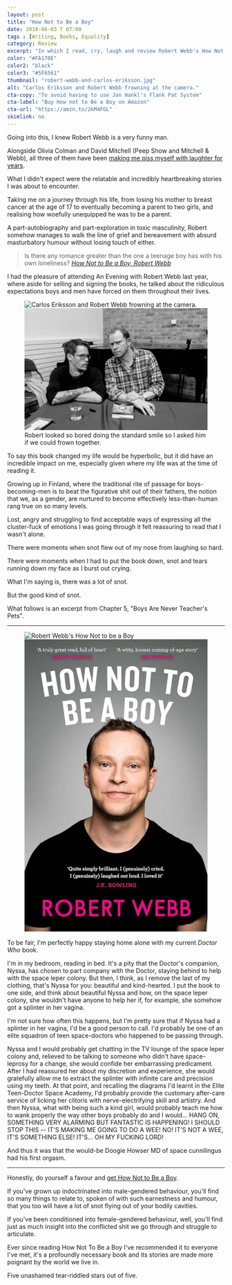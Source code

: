 ```yaml
---
layout: post
title: "How Not to Be a Boy"
date: 2018-06-03 T 07:00
tags : [Writing, Books, Equality]
category: Review
excerpt: "In which I read, cry, laugh and review Robert Webb's How Not to Be a Boy."
color: "#FA178E"
color2: "black"
color3: "#5F6561"
thumbnail: "robert-webb-and-carlos-eriksson.jpg"
alt: "Carlos Eriksson and Robert Webb frowning at the camera."
cta-copy: "To avoid having to use Jan Hankl's Flank Pat System"
cta-label: "Buy How not to Be a Boy on Amazon"
cta-url: "https://amzn.to/2kM4FGL"
skimlink: no
---
```

Going into this, I knew Robert Webb is a very funny man.

Alongside Olivia Colman and David Mitchell (Peep Show and Mitchell & Webb), all three of them have been [making me piss myself with laughter for years][baddies].

What I didn't expect were the relatable and incredibly heartbreaking stories I was about to encounter.

Taking me on a journey through his life, from losing his mother to breast cancer at the age of 17 to eventually becoming a parent to two girls, and realising how woefully unequipped he was to be a parent.

A part-autobiography and part-exploration in toxic masculinity, Robert somehow manages to walk the line of grief and bereavement with absurd masturbatory humour without losing touch of either.

> Is there any romance greater than the one a teenage boy has with his own loneliness? <cite>[How Not to Be a Boy, Robert Webb][goodreads]</cite>

I had the pleasure of attending An Evening with Robert Webb last year, where aside for selling and signing the books, he talked about the ridiculous expectations boys and men have forced on them throughout their lives.

<figure>
  <img class="js-lazy-load" data-original="/assets/posts/2018/june/how-not-to-be-a-boy/robert-webb-and-carlos-eriksson.jpg" alt="Carlos Eriksson and Robert Webb frowning at the camera.">
  <noscript>
    <img src="/assets/posts/2018/june/how-not-to-be-a-boy/robert-webb-and-carlos-eriksson.jpg" alt="Carlos Eriksson and Robert Webb frowning at the camera.">
  </noscript>
  <figcaption>Robert looked so bored doing the standard smile so I asked him if we could frown together.</figcaption>
</figure>

To say this book changed my life would be hyperbolic, but it did have an incredible impact on me, especially given where my life was at the time of reading it.

Growing up in Finland, where the traditional rite of passage for boys-becoming-men is to beat the figurative shit out of their fathers, the notion that we, as a gender, are nurtured to become effectively less-than-human rang true on so many levels.

Lost, angry and struggling to find acceptable ways of expressing all the cluster-fuck of emotions I was going through it felt reassuring to read that I wasn't alone.

There were moments when snot flew out of my nose from laughing so hard.

There were moments when I had to put the book down, snot and tears running down my face as I burst out crying.

What I'm saying is, there was a lot of snot.

But the good kind of snot.

What follows is an excerpt from Chapter 5, "Boys Are Never Teacher's Pets".

***

<figure class="aside-image">
  <img class="js-lazy-load" data-original="/assets/posts/2018/june/how-not-to-be-a-boy/hntbab-cover.jpg" alt="Robert Webb's How Not to be a Boy">
  <noscript>
    <img src="/assets/posts/2018/june/how-not-to-be-a-boy/hntbab-cover.jpg" alt="Robert Webb's How Not to be a Boy">
  </noscript>
</figure>

To be fair, I'm perfectly happy staying home alone with my current *Doctor Who* book.

I'm in my bedroom, reading in bed. It's a pity that the Doctor's companion, Nyssa, has chosen to part company with the Doctor, staying behind to help with the space leper colony. But then, I think, as I remove the last of my clothing, that's Nyssa for you: beautiful and kind-hearted. I put the book to one side, and think about beautiful Nyssa and how, on the space leper colony, she wouldn't have anyone to help her if, for example, she somehow got a splinter in her vagina.

I'm not sure how often this happens, but I'm pretty sure that if Nyssa had a splinter in her vagina, I'd be a good person to call. I'd probably be one of an elite squadron of teen space-doctors who happened to be passing through.

Nyssa and I would probably get chatting in the TV lounge of the space leper colony and, relieved to be talking to someone who didn't have space-leprosy for a change, she would confide her embarrassing predicament. After I had reassured her about my discretion and experience, she would gratefully allow me to extract the splinter with infinite care and precision using my teeth. At that point, and recalling the diagrams I'd learnt in the Elite Teen-Doctor Space Academy, I'd probably provide the customary after-care service of licking her clitoris with nerve-electrifying skill and artistry. And then Nyssa, what with being such a kind girl, would probably teach me how to wank properly the way other boys probably do and I would... HANG ON, SOMETHING VERY ALARMING BUT FANTASTIC IS HAPPENING! I SHOULD STOP THIS -- IT'S MAKING ME GOING TO DO A WEE! NO! IT'S NOT A WEE, IT'S SOMETHING ELSE! IT'S... OH MY FUCKING LORD!

And thus it was that the would-be Doogie Howser MD of space cunnilingus had his first orgasm.

***

Honestly, do yourself a favour and [get How Not to Be a Boy][amazon].

If you've grown up indoctrinated into male-gendered behaviour, you'll find so many things to relate to, spoken of with such earnestness and humour, that you too will have a lot of snot flying out of your bodily cavities.

If you've been conditioned into female-gendered behaviour, well, you'll find just as much insight into the conflicted shit we go through and struggle to articulate.

Ever since reading How Not To Be a Boy I've recommended it to everyone I've met, it's a profoundly necessary book and its stories are made more poignant by the world we live in.

Five unashamed tear-riddled stars out of five.

[baddies]: https://www.youtube.com/watch?v=hn1VxaMEjRU
[goodreads]: https://www.goodreads.com/book/show/34661984-how-not-to-be-a-boy?from_search=true
[amazon]: https://amzn.to/2kM4FGL